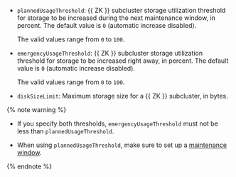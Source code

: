 * `plannedUsageThreshold`: {{ ZK }} subcluster storage utilization threshold for storage to be increased during the next maintenance window, in percent. The default value is `0` (automatic increase disabled).
                      
  The valid values range from `0` to `100`.
                      
* `emergencyUsageThreshold`: {{ ZK }} subcluster storage utilization threshold for storage to be increased right away, in percent. The default value is `0` (automatic increase disabled).
                      
  The valid values range from `0` to `100`.
                      
* `diskSizeLimit`: Maximum storage size for a {{ ZK }} subcluster, in bytes.
                      
{% note warning %}
                      
* If you specify both thresholds, `emergencyUsageThreshold` must not be less than `plannedUsageThreshold`.
                      
* When using `plannedUsageThreshold`, make sure to set up a [maintenance window](../../../managed-clickhouse/concepts/maintenance.md).
                      
{% endnote %}